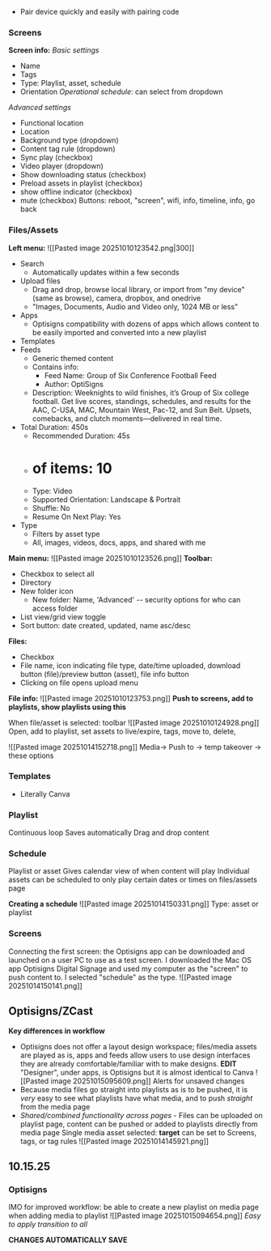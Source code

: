 - Pair device quickly and easily with pairing code

### Screens
**Screen info:** 
*Basic settings*
- Name
- Tags
- Type: Playlist, asset, schedule
- Orientation
*Operational schedule*: can select from dropdown

*Advanced settings*
- Functional location
- Location
- Background type (dropdown)
- Content tag rule (dropdown)
- Sync play (checkbox)
- Video player (dropdown)
- Show downloading status (checkbox)
- Preload assets in playlist (checkbox)
- show offline indicator (checkbox)
- mute (checkbox)
Buttons: reboot, "screen", wifi, info, timeline, info, go back

### Files/Assets
**Left menu:** 
![[Pasted image 20251010123542.png|300]]
- Search
	- Automatically updates within a few seconds
- Upload files
	- Drag and drop, browse local library, or import from "my device" (same as browse), camera, dropbox, and onedrive 
	- "Images, Documents, Audio and Video only, 1024 MB or less"
- Apps 
	- Optisigns compatibility with dozens of apps which allows content to be easily imported and converted into a new playlist
- Templates
- Feeds
	- Generic themed content
	- Contains info: 
		- Feed Name: Group of Six Conference Football Feed
		- Author: OptiSigns
	- Description: Weeknights to wild finishes, it’s Group of Six college football. Get live scores, standings, schedules, and results for the AAC, C-USA, MAC, Mountain West, Pac-12, and Sun Belt. Upsets, comebacks, and clutch moments—delivered in real time.
- Total Duration: 450s
	- Recommended Duration: 45s
	-  # of items: 10
	- Type: Video
	- Supported Orientation: Landscape & Portrait
	- Shuffle: No
	- Resume On Next Play: Yes
- Type
	- Filters by asset type
	- All, images, videos, docs, apps, and shared with me 

**Main menu:** 
![[Pasted image 20251010123526.png]]
**Toolbar:** 
- Checkbox to select all 
- Directory 
- New folder icon
	- New folder: Name, 'Advanced' -- security options for who can access folder
- List view/grid view toggle
- Sort button: date created, updated, name asc/desc

**Files:**
- Checkbox 
- File name, icon indicating file type, date/time uploaded, download button (file)/preview button (asset), file info button 
- Clicking on file opens upload menu

**File info:**
![[Pasted image 20251010123753.png]]
**Push to screens, add to playlists, show playlists using this**

When file/asset is selected: toolbar
![[Pasted image 20251010124928.png]]
Open, add to playlist, set assets to live/expire, tags, move to, delete, 


![[Pasted image 20251014152718.png]]
Media→ Push to → temp takeover → these options
### Templates
- Literally Canva

### Playlist
Continuous loop 
Saves automatically
Drag and drop content
### Schedule
Playlist or asset
Gives calendar view of when content will play
Individual assets can be scheduled to only play certain dates or times on files/assets page

**Creating a schedule**
![[Pasted image 20251014150331.png]]
Type: asset or playlist


### Screens
Connecting the first screen: the Optisigns app can be downloaded and launched on a user PC to use as a test screen. I downloaded the Mac OS app Optisigns Digital Signage and used my computer as the "screen" to push content to. I selected "schedule" as the type.
![[Pasted image 20251014150141.png]]


## Optisigns/ZCast

**Key differences in workflow**
- Optisigns does not offer a layout design workspace; files/media assets are played as is, apps and feeds allow users to use design interfaces they are already comfortable/familiar with to make designs. **EDIT** "Designer", under apps, is Optisigns but it is almost identical to Canva
	![[Pasted image 20251015095609.png]]
	Alerts for unsaved changes
- Because media files go straight into playlists as is to be pushed, it is *very* easy to see what playlists have what media, and to push *straight* from the media page
- *Shared/combined functionality across pages* - Files can be uploaded on playlist page, content can be pushed or added to playlists directly from media page
Single media asset selected: **target** can be set to Screens, tags, or tag rules
![[Pasted image 20251014145921.png]]




## 10.15.25
### Optisigns
IMO for improved workflow: be able to create a new playlist on media page when adding media to playlist
![[Pasted image 20251015094654.png]]
*Easy to apply transition to all* 


**CHANGES AUTOMATICALLY SAVE**

